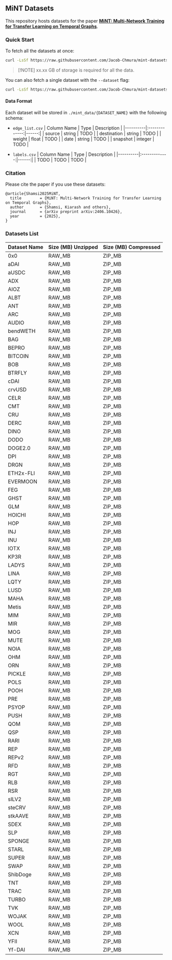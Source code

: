 ## MiNT Datasets

This repository hosts datasets for the paper [**MiNT: Multi-Network Training for Transfer Learning on Temporal Graphs**](https://arxiv.org/abs/2406.10426).

### Quick Start

To fetch all the datasets at once:

```sh
curl -LsSf https://raw.githubusercontent.com/Jacob-Chmura/mint-datasets/main/fetch.sh | bash
```

> \[!NOTE\]
> xx.xx GB of storage is required for all the data.

You can also fetch a single dataset with the `--dataset` flag:

```sh
curl -LsSf https://raw.githubusercontent.com/Jacob-Chmura/mint-datasets/main/fetch.sh | bash -s -- --dataset DATASET_NAME
```

#### Data Format

Each dataset will be stored in ```./mint_data/{DATASET_NAME}``` with the following schema:

- `edge_list.csv`
  | Column Name | Type |  Description |
  |----------|:-------------:|------:|
  | source | string | TODO |
  | destination | string | TODO |
  | weight | float | TODO |
  | date | string | TODO |
  | snapshot | integer | TODO |

- `labels.csv`
  | Column Name | Type |  Description |
  |----------|:-------------:|------:|
  | TODO | TODO | TODO |


### Citation

Please cite the paper if you use these datasets:

```
@article{Shamsi2025MiNT,
  title        = {MiNT: Multi-Network Training for Transfer Learning on Temporal Graphs},
  author       = {Shamsi, Kiarash and others},
  journal      = {arXiv preprint arXiv:2406.10426},
  year         = {2025},
}
```

### Datasets List

| Dataset Name | Size (MB) Unzipped | Size (MB) Compressed |
|--------------|------------------|--------------------|
| 0x0          | RAW_MB           | ZIP_MB             |
| aDAI         | RAW_MB           | ZIP_MB             |
| aUSDC        | RAW_MB           | ZIP_MB             |
| ADX          | RAW_MB           | ZIP_MB             |
| AIOZ         | RAW_MB           | ZIP_MB             |
| ALBT         | RAW_MB           | ZIP_MB             |
| ANT          | RAW_MB           | ZIP_MB             |
| ARC          | RAW_MB           | ZIP_MB             |
| AUDIO        | RAW_MB           | ZIP_MB             |
| bendWETH     | RAW_MB           | ZIP_MB             |
| BAG          | RAW_MB           | ZIP_MB             |
| BEPRO        | RAW_MB           | ZIP_MB             |
| BITCOIN      | RAW_MB           | ZIP_MB             |
| BOB          | RAW_MB           | ZIP_MB             |
| BTRFLY       | RAW_MB           | ZIP_MB             |
| cDAI         | RAW_MB           | ZIP_MB             |
| crvUSD       | RAW_MB           | ZIP_MB             |
| CELR         | RAW_MB           | ZIP_MB             |
| CMT          | RAW_MB           | ZIP_MB             |
| CRU          | RAW_MB           | ZIP_MB             |
| DERC         | RAW_MB           | ZIP_MB             |
| DINO         | RAW_MB           | ZIP_MB             |
| DODO         | RAW_MB           | ZIP_MB             |
| DOGE2.0      | RAW_MB           | ZIP_MB             |
| DPI          | RAW_MB           | ZIP_MB             |
| DRGN         | RAW_MB           | ZIP_MB             |
| ETH2x-FLI    | RAW_MB           | ZIP_MB             |
| EVERMOON     | RAW_MB           | ZIP_MB             |
| FEG          | RAW_MB           | ZIP_MB             |
| GHST         | RAW_MB           | ZIP_MB             |
| GLM          | RAW_MB           | ZIP_MB             |
| HOICHI       | RAW_MB           | ZIP_MB             |
| HOP          | RAW_MB           | ZIP_MB             |
| INJ          | RAW_MB           | ZIP_MB             |
| INU          | RAW_MB           | ZIP_MB             |
| IOTX         | RAW_MB           | ZIP_MB             |
| KP3R         | RAW_MB           | ZIP_MB             |
| LADYS        | RAW_MB           | ZIP_MB             |
| LINA         | RAW_MB           | ZIP_MB             |
| LQTY         | RAW_MB           | ZIP_MB             |
| LUSD         | RAW_MB           | ZIP_MB             |
| MAHA         | RAW_MB           | ZIP_MB             |
| Metis        | RAW_MB           | ZIP_MB             |
| MIM          | RAW_MB           | ZIP_MB             |
| MIR          | RAW_MB           | ZIP_MB             |
| MOG          | RAW_MB           | ZIP_MB             |
| MUTE         | RAW_MB           | ZIP_MB             |
| NOIA         | RAW_MB           | ZIP_MB             |
| OHM          | RAW_MB           | ZIP_MB             |
| ORN          | RAW_MB           | ZIP_MB             |
| PICKLE       | RAW_MB           | ZIP_MB             |
| POLS         | RAW_MB           | ZIP_MB             |
| POOH         | RAW_MB           | ZIP_MB             |
| PRE          | RAW_MB           | ZIP_MB             |
| PSYOP        | RAW_MB           | ZIP_MB             |
| PUSH         | RAW_MB           | ZIP_MB             |
| QOM          | RAW_MB           | ZIP_MB             |
| QSP          | RAW_MB           | ZIP_MB             |
| RARI         | RAW_MB           | ZIP_MB             |
| REP          | RAW_MB           | ZIP_MB             |
| REPv2        | RAW_MB           | ZIP_MB             |
| RFD          | RAW_MB           | ZIP_MB             |
| RGT          | RAW_MB           | ZIP_MB             |
| RLB          | RAW_MB           | ZIP_MB             |
| RSR          | RAW_MB           | ZIP_MB             |
| sILV2        | RAW_MB           | ZIP_MB             |
| steCRV       | RAW_MB           | ZIP_MB             |
| stkAAVE      | RAW_MB           | ZIP_MB             |
| SDEX         | RAW_MB           | ZIP_MB             |
| SLP          | RAW_MB           | ZIP_MB             |
| SPONGE       | RAW_MB           | ZIP_MB             |
| STARL        | RAW_MB           | ZIP_MB             |
| SUPER        | RAW_MB           | ZIP_MB             |
| SWAP         | RAW_MB           | ZIP_MB             |
| ShibDoge     | RAW_MB           | ZIP_MB             |
| TNT          | RAW_MB           | ZIP_MB             |
| TRAC         | RAW_MB           | ZIP_MB             |
| TURBO        | RAW_MB           | ZIP_MB             |
| TVK          | RAW_MB           | ZIP_MB             |
| WOJAK        | RAW_MB           | ZIP_MB             |
| WOOL         | RAW_MB           | ZIP_MB             |
| XCN          | RAW_MB           | ZIP_MB             |
| YFII         | RAW_MB           | ZIP_MB             |
| Yf-DAI       | RAW_MB           | ZIP_MB             |

